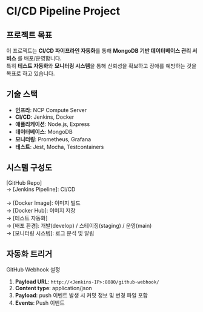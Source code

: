 # CI/CD Pipeline Project

## 프로젝트 목표
이 프로젝트는 **CI/CD 파이프라인 자동화**를 통해 **MongoDB 기반 데이터베이스 관리 서비스** 를 배포/운영합니다.  
특히 **테스트 자동화**와 **모니터링 시스템**을 통해 신뢰성을 확보하고 장애를 예방하는 것을 목표로 하고 있습니다.

## 기술 스택
- **인프라**: NCP Compute Server  
- **CI/CD**: Jenkins, Docker  
- **애플리케이션**: Node.js, Express  
- **데이터베이스**: MongoDB  
- **모니터링**: Prometheus, Grafana  
- **테스트**: Jest, Mocha, Testcontainers  

## 시스템 구성도
[GitHub Repo] <br>
→ [Jenkins Pipeline]: CI/CD   <br>  
→ [Docker Image]: 이미지 빌드 <br>
→ [Docker Hub]: 이미지 저장   <br>
→ [테스트 자동화] <br>
→ [배포 환경]: 개발(develop) / 스테이징(staging) / 운영(main)   <br>
→ [모니터링 시스템]: 로그 분석 및 알림


## 자동화 트리거
GitHub Webhook 설정  
1. **Payload URL**: `http://<Jenkins-IP>:8080/github-webhook/`  
2. **Content type**: application/json  
3. **Payload**: push 이벤트 발생 시 커밋 정보 및 변경 파일 포함  
4. **Events**: Push 이벤트  